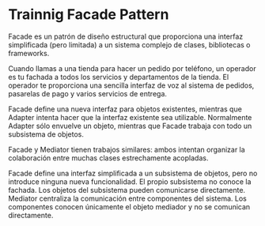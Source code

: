 # Trainnig Facade Pattern

Facade es un patrón de diseño estructural que proporciona una interfaz simplificada (pero limitada) a un sistema complejo de clases, bibliotecas o frameworks.

Cuando llamas a una tienda para hacer un pedido por teléfono, un operador es tu fachada a todos los servicios y departamentos de la tienda. El operador te proporciona una sencilla interfaz de voz al sistema de pedidos, pasarelas de pago y varios servicios de entrega.

Facade define una nueva interfaz para objetos existentes, mientras que Adapter intenta hacer que la interfaz existente sea utilizable. Normalmente Adapter sólo envuelve un objeto, mientras que Facade trabaja con todo un subsistema de objetos.

Facade y Mediator tienen trabajos similares: ambos intentan organizar la colaboración entre muchas clases estrechamente acopladas.

Facade define una interfaz simplificada a un subsistema de objetos, pero no introduce ninguna nueva funcionalidad. El propio subsistema no conoce la fachada. Los objetos del subsistema pueden comunicarse directamente.
Mediator centraliza la comunicación entre componentes del sistema. Los componentes conocen únicamente el objeto mediador y no se comunican directamente.